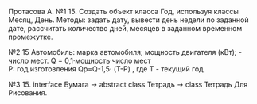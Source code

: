 Протасова А.
№1 15.
Создать объект класса Год, используя классы Месяц, День.
Методы: задать дату, вывести день недели по заданной дате, рассчитать количество дней, месяцев в заданном временном промежутке.

№2 15
Автомобиль: 
марка автомобиля; 
мощность двигателя (кВт); - число мест. 
Q = 0,1·мощность·число мест   
P:  год изготовления 
Qp=Q-1,5· (Т-Р) , где Т - текущий год

№3 15. interface Бумага -> abstract class Тетрадь -> class Тетрадь Для Рисования.
